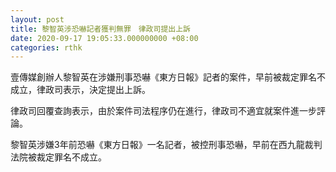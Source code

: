 ```yaml
---
layout: post
title: 黎智英涉恐嚇記者獲判無罪　律政司提出上訴
date: 2020-09-17 19:05:33.000000000 +08:00
categories: rthk
---
```


壹傳媒創辦人黎智英在涉嫌刑事恐嚇《東方日報》記者的案件，早前被裁定罪名不成立，律政司表示，決定提出上訴。

律政司回覆查詢表示，由於案件司法程序仍在進行，律政司不適宜就案件進一步評論。

黎智英涉嫌3年前恐嚇《東方日報》一名記者，被控刑事恐嚇，早前在西九龍裁判法院被裁定罪名不成立。
